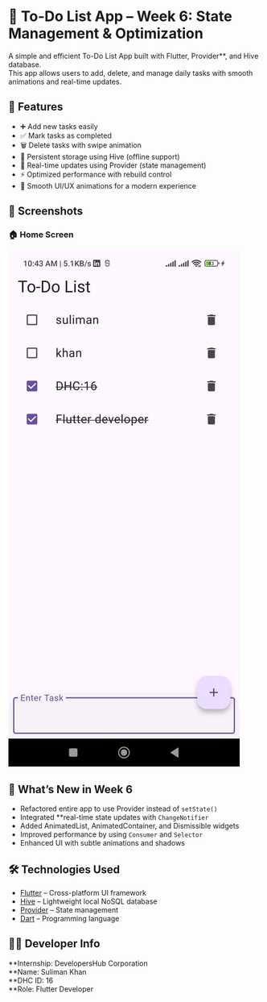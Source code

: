 # 📝 To-Do List App – Week 6: State Management & Optimization

A simple and efficient To-Do List App built with Flutter, Provider**, and Hive database.  
This app allows users to add, delete, and manage daily tasks with smooth animations and real-time updates.


## 🚀 Features
- ➕ Add new tasks easily
- ✅ Mark tasks as completed
- 🗑️ Delete tasks with swipe animation
- 💾 Persistent storage using Hive (offline support)
- 🔄 Real-time updates using Provider (state management)
- ⚡ Optimized performance with rebuild control
- 🎨 Smooth UI/UX animations for a modern experience

## 📸 Screenshots
### 🏠 Home Screen
![Home](screenShot/screenshot.jpeg)

## 🧠 What’s New in Week 6
- Refactored entire app to use Provider instead of `setState()`
- Integrated **real-time state updates with `ChangeNotifier`
- Added AnimatedList, AnimatedContainer, and Dismissible widgets
- Improved performance by using `Consumer` and `Selector`
- Enhanced UI with subtle animations and shadows

## 🛠️ Technologies Used
- [Flutter](https://flutter.dev/) – Cross-platform UI framework
- [Hive](https://docs.hivedb.dev/) – Lightweight local NoSQL database
- [Provider](https://pub.dev/packages/provider) – State management
- [Dart](https://dart.dev/) – Programming language

## 🧑‍💻 Developer Info
**Internship: DevelopersHub Corporation  
**Name: Suliman Khan  
**DHC ID: 16  
**Role: Flutter Developer

